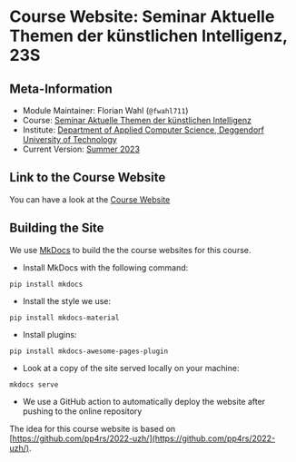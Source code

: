 # Course Website: Seminar Aktuelle Themen der künstlichen Intelligenz, 23S

## Meta-Information

*   Module Maintainer:  Florian Wahl (`@fwahl711`)
*   Course: [Seminar Aktuelle Themen der künstlichen Intelligenz](https://ki-seminar.github.io)
*   Institute: [Department of Applied Computer Science, Deggendorf University of Technology](https://th-deg.de/ai)
*   Current Version: [Summer 2023](https://ki-seminar.github.io/23s)

## Link to the Course Website
You can have a look at the [Course Website](https://ki-seminar.github.io/23s/)

## Building the Site

We use [MkDocs]() to build the the course websites for this course.

* Install MkDocs with the following command:
```{.bash, id:"j29ie3c7"}
pip install mkdocs
```
* Install the style we use:
```{.bash, id:"j29ie3c7"}
pip install mkdocs-material
```

* Install plugins:
```{.bash, id:"j29ie3c7"}
pip install mkdocs-awesome-pages-plugin
```

* Look at a copy of the site served locally on your machine:
```{.bash, id:"j29ie3c7"}
mkdocs serve
```
* We use a GitHub action to automatically deploy the website after pushing to the online repository

The idea for this course website is based on [https://github.com/pp4rs/2022-uzh/](https://github.com/pp4rs/2022-uzh/).
